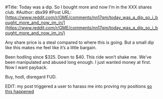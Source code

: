 #Title: Today was a dip. So I bought more and now I’m in the XXX shares club.
#Author: dbx99
#Post URL: [https://www.reddit.com/r/GME/comments/nn17qm/today_was_a_dip_so_i_bought_more_and_now_im_in/](https://www.reddit.com/r/GME/comments/nn17qm/today_was_a_dip_so_i_bought_more_and_now_im_in/)


Any share price is a steal compared to where this is going.   But a small dip like this makes me feel like it’s a little bargain.  

Been hodling since $325. Down to $40.  This ride won’t shake me.  We’ve been manipulated and abused long enough.  I just wanted money at first. Now I want payback.  

Buy, hodl, disregard FUD.

EDIT:  my post triggered a user to harass me into proving my positions [so this happened ](https://www.reddit.com/r/GME/comments/nnhhh9/the_challenge_has_been_thrown/?utm_source=share&utm_medium=ios_app&utm_name=iossmf)